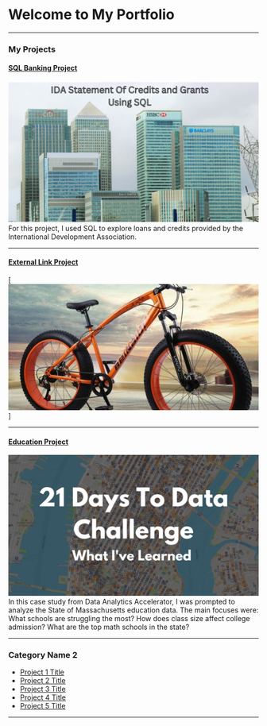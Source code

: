 # Welcome to My Portfolio

---

###  My Projects

#### [SQL Banking Project](https://medium.com/@mmokie09/sql-banking-project-1dd9291aa2e3)
<img src="images/1.jpg?raw=true"/>
For this project, I used SQL to explore loans and credits provided by the International Development Association.

---
#### [External Link Project](https://www.kaggle.com/code/mokiemattew/capstone-cyclistic)
[<img src="/images/dataset-cover.jpg?raw=true"/>]

---
#### [Education Project](https://www.linkedin.com/pulse/massachusetts-education-analysis-samantha-paul/)
[<img src="images/21 Days To Data Challenge What I've Learned Cover.png?raw=true"/>](https://www.linkedin.com/pulse/what-i-learned-21-days-data-avery-smith)
In this case study from Data Analytics Accelerator, I was prompted to analyze the State of Massachusetts education data. The main focuses were:
What schools are struggling the most?
How does class size affect college admission?
What are the top math schools in the state? 

---

### Category Name 2

- [Project 1 Title](http://example.com/)
- [Project 2 Title](http://example.com/)
- [Project 3 Title](http://example.com/)
- [Project 4 Title](http://example.com/)
- [Project 5 Title](http://example.com/)

---





